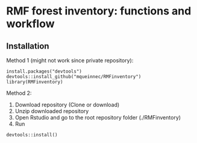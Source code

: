# RMF forest inventory: functions and workflow

## Installation 

Method 1 (might not work since private repository):

```
install.packages("devtools")
devtools::install_github("mqueinnec/RMFinventory")
library(RMFinventory)
```

Method 2:

1. Download repository (Clone or download)
2. Unzip downloaded repository
3. Open Rstudio and go to the root repository folder (./RMFinventory)
4. Run 

```
devtools::install()
```
